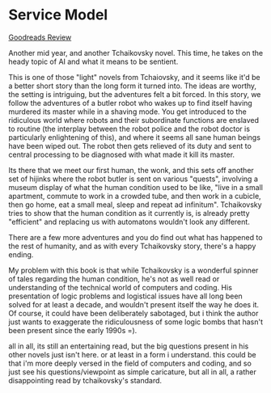 # Service Model
[Goodreads Review](https://www.goodreads.com/review/show/6339860464)

Another mid year, and another Tchaikovsky novel. This time, he takes on the heady topic of AI and what it means to be sentient.

This is one of those "light" novels from Tchaiovsky, and it seems like it'd be a better short story than the long form it turned into. The ideas are worthy, the setting is intriguing, but the adventures felt a bit forced. In this story, we follow the adventures of a butler robot who wakes up to find itself having murdered its master while in a shaving mode. You get introduced to the ridiculous world where robots and their subordinate functions are enslaved to routine (the interplay between the robot police and the robot doctor is particularly enlightening of this), and where it seems all sane human beings have been wiped out. The robot then gets relieved of its duty and sent to central processing to be diagnosed with what made it kill its master.

Its there that we meet our first human, the wonk, and this sets off another set of hijinks where the robot butler is sent on various "quests", involving a museum display of what the human condition used to be like, "live in a small apartment, commute to work in a crowded tube, and then work in a cubicle, then go home, eat a small meal, sleep and repeat ad infinitum". Tchaikovsky tries to show that the human condition as it currently is, is already pretty "efficient" and replacing us with automatons wouldn't look any different.

There are a few more adventures and you do find out what has happened to the rest of humanity, and as with every Tchaikovsky story, there's a happy ending.

My problem with this book is that while Tchaikovsky is a wonderful spinner of tales regarding the human condition, he's not as well read or understanding of the technical world of computers and coding. His presentation of logic problems and logistical issues have all long been solved for at least a decade, and wouldn't present itself the way he does it. Of course, it could have been deliberately sabotaged, but i think the author just wants to exaggerate the ridiculousness of some logic bombs that hasn't been present since the early 1990s =).

all in all, its still an entertaining read, but the big questions present in his other novels just isn't here. or at least in a form i understand. this could be that i'm more deeply versed in the field of computers and coding, and so just see his questions/viewpoint as simple caricature, but all in all, a rather disappointing read by tchaikovsky's standard.